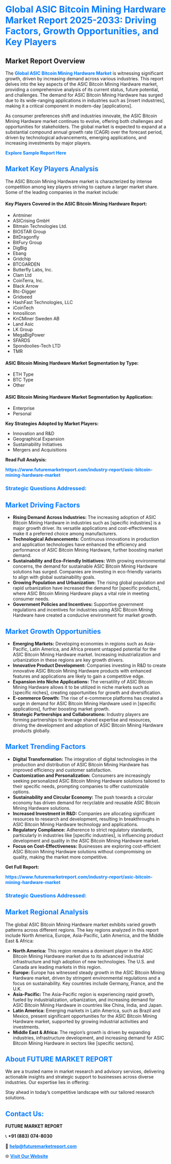<h1 style="color: #007BFF;">Global ASIC Bitcoin Mining Hardware Market Report 2025-2033: Driving Factors, Growth Opportunities, and Key Players</h1>

<section id="overview">
<h2>Market Report Overview</h2>
<p>The <a href="https://www.futuremarketreport.com/industry-report/asic-bitcoin-mining-hardware-market" style="color: #007BFF; text-decoration: none;"><strong>Global ASIC Bitcoin Mining Hardware Market</strong></a> is witnessing significant growth, driven by increasing demand across various industries. This report delves into the key aspects of the ASIC Bitcoin Mining Hardware market, providing a comprehensive analysis of its current status, future potential, and challenges. The demand for ASIC Bitcoin Mining Hardware has surged due to its wide-ranging applications in industries such as [insert industries], making it a critical component in modern-day [applications].</p>
<p>As consumer preferences shift and industries innovate, the ASIC Bitcoin Mining Hardware market continues to evolve, offering both challenges and opportunities for stakeholders. The global market is expected to expand at a substantial compound annual growth rate (CAGR) over the forecast period, driven by technological advancements, emerging applications, and increasing investments by major players.</p>
</section>

<section id="overview">
<p><a href="https://www.futuremarketreport.com/request-sample/reportId=96583" style="color: #007BFF; text-decoration: none;"><strong>Explore Sample Report Here</strong></a></p>
</section>

<section id="key-players">
<h2 style="color: #007BFF;">Market Key Players Analysis</h2>
<p>The ASIC Bitcoin Mining Hardware market is characterized by intense competition among key players striving to capture a larger market share. Some of the leading companies in the market include:</p>
<h4>Key Players Covered in the ASIC Bitcoin Mining Hardware Report:</h4>
<ul><li>Antminer</li><li>ASICrising GmbH</li><li>Bitmain Technologies Ltd.</li><li>BIOSTAR Group</li><li>BitDragonfly</li><li>BitFury Group</li><li>DigBig</li><li>Ebang</li><li>Gridchip</li><li>BTCGARDEN</li><li>Butterfly Labs, Inc.</li><li>Clam Ltd</li><li>CoinTerra, Inc.</li><li>Black Arrow</li><li>Btc-Digger</li><li>Gridseed</li><li>HashFast Technologies, LLC</li><li>iCoinTech</li><li>Innosilicon</li><li>KnCMiner Sweden AB</li><li>Land Asic</li><li>LK Group</li><li>MegaBigPower</li><li>SFARDS</li><li>Spondoolies-Tech LTD</li><li>TMR</li></ul>
<h4>ASIC Bitcoin Mining Hardware Market Segmentation by Type:</h4>
<ul><li>ETH Type</li><li>BTC Type</li><li>Other</li></ul>

<h4>ASIC Bitcoin Mining Hardware Market Segmentation by Application:</h4>
<ul><li>Enterprise</li><li>Personal</li></ul>
<p><strong>Key Strategies Adopted by Market Players:</strong></p>
<ul>
<li>Innovation and R&D</li>
<li>Geographical Expansion</li>
<li>Sustainability Initiatives</li>
<li>Mergers and Acquisitions</li>
</ul>
</section>

<section>
<p><strong>Read Full Analysis: </strong></p><a href="https://www.futuremarketreport.com/industry-report/asic-bitcoin-mining-hardware-market" style="color: #007BFF; text-decoration: none;"><strong>https://www.futuremarketreport.com/industry-report/asic-bitcoin-mining-hardware-market</strong></a>
<h3 style="color: #007BFF;">Strategic Questions Addressed:</h3>
</section>

<section id="driving-factors">
<h2 style="color: #007BFF;">Market Driving Factors</h2>
<ul>
<li><strong>Rising Demand Across Industries:</strong> The increasing adoption of ASIC Bitcoin Mining Hardware in industries such as [specific industries] is a major growth driver. Its versatile applications and cost-effectiveness make it a preferred choice among manufacturers.</li>
<li><strong>Technological Advancements:</strong> Continuous innovations in production and application technologies have enhanced the efficiency and performance of ASIC Bitcoin Mining Hardware, further boosting market demand.</li>
<li><strong>Sustainability and Eco-Friendly Initiatives:</strong> With growing environmental concerns, the demand for sustainable ASIC Bitcoin Mining Hardware solutions has surged. Companies are investing in eco-friendly variants to align with global sustainability goals.</li>
<li><strong>Growing Population and Urbanization:</strong> The rising global population and rapid urbanization have increased the demand for [specific products], where ASIC Bitcoin Mining Hardware plays a vital role in meeting consumer needs.</li>
<li><strong>Government Policies and Incentives:</strong> Supportive government regulations and incentives for industries using ASIC Bitcoin Mining Hardware have created a conducive environment for market growth.</li>
</ul>
</section>

<section id="growth-opportunities">
<h2 style="color: #007BFF;">Market Growth Opportunities</h2>
<ul>
<li><strong>Emerging Markets:</strong> Developing economies in regions such as Asia-Pacific, Latin America, and Africa present untapped potential for the ASIC Bitcoin Mining Hardware market. Increasing industrialization and urbanization in these regions are key growth drivers.</li>
<li><strong>Innovative Product Development:</strong> Companies investing in R&D to create innovative ASIC Bitcoin Mining Hardware products with enhanced features and applications are likely to gain a competitive edge.</li>
<li><strong>Expansion into Niche Applications:</strong> The versatility of ASIC Bitcoin Mining Hardware allows it to be utilized in niche markets such as [specific niches], creating opportunities for growth and diversification.</li>
<li><strong>E-commerce Growth:</strong> The rise of e-commerce platforms has created a surge in demand for ASIC Bitcoin Mining Hardware used in [specific applications], further boosting market growth.</li>
<li><strong>Strategic Partnerships and Collaborations:</strong> Industry players are forming partnerships to leverage shared expertise and resources, driving the development and adoption of ASIC Bitcoin Mining Hardware products globally.</li>
</ul>
</section>

<section id="trending-factors">
<h2 style="color: #007BFF;">Market Trending Factors</h2>
<ul>
<li><strong>Digital Transformation:</strong> The integration of digital technologies in the production and distribution of ASIC Bitcoin Mining Hardware has improved efficiency and customer satisfaction.</li>
<li><strong>Customization and Personalization:</strong> Consumers are increasingly seeking personalized ASIC Bitcoin Mining Hardware solutions tailored to their specific needs, prompting companies to offer customizable options.</li>
<li><strong>Sustainability and Circular Economy:</strong> The push towards a circular economy has driven demand for recyclable and reusable ASIC Bitcoin Mining Hardware solutions.</li>
<li><strong>Increased Investment in R&D:</strong> Companies are allocating significant resources to research and development, resulting in breakthroughs in ASIC Bitcoin Mining Hardware technology and applications.</li>
<li><strong>Regulatory Compliance:</strong> Adherence to strict regulatory standards, particularly in industries like [specific industries], is influencing product development and quality in the ASIC Bitcoin Mining Hardware market.</li>
<li><strong>Focus on Cost-Effectiveness:</strong> Businesses are exploring cost-efficient ASIC Bitcoin Mining Hardware solutions without compromising on quality, making the market more competitive.</li>
</ul>
</section>

<section>
<p><strong>Get Full Report: </strong></p><a href="https://www.futuremarketreport.com/industry-report/asic-bitcoin-mining-hardware-market" style="color: #007BFF; text-decoration: none;"><strong>https://www.futuremarketreport.com/industry-report/asic-bitcoin-mining-hardware-market</strong></a>
<h3 style="color: #007BFF;">Strategic Questions Addressed:</h3>
</section>


<section id="regional-analysis">
<h2 style="color: #007BFF;">Market Regional Analysis</h2>
<p>The global ASIC Bitcoin Mining Hardware market exhibits varied growth patterns across different regions. The key regions analyzed in this report include North America, Europe, Asia-Pacific, Latin America, and the Middle East & Africa:</p>
<ul>
<li><strong>North America:</strong> This region remains a dominant player in the ASIC Bitcoin Mining Hardware market due to its advanced industrial infrastructure and high adoption of new technologies. The U.S. and Canada are leading markets in this region.</li>
<li><strong>Europe:</strong> Europe has witnessed steady growth in the ASIC Bitcoin Mining Hardware market, driven by stringent environmental regulations and a focus on sustainability. Key countries include Germany, France, and the U.K.</li>
<li><strong>Asia-Pacific:</strong> The Asia-Pacific region is experiencing rapid growth, fueled by industrialization, urbanization, and increasing demand for ASIC Bitcoin Mining Hardware in countries like China, India, and Japan.</li>
<li><strong>Latin America:</strong> Emerging markets in Latin America, such as Brazil and Mexico, present significant opportunities for the ASIC Bitcoin Mining Hardware market, supported by growing industrial activities and investments.</li>
<li><strong>Middle East & Africa:</strong> The region’s growth is driven by expanding industries, infrastructure development, and increasing demand for ASIC Bitcoin Mining Hardware in sectors like [specific sectors].</li>
</ul>
</section>

<footer>
<h2 style="color: #007BFF;">About FUTURE MARKET REPORT</h2>
<p>We are a trusted name in market research and advisory services, delivering actionable insights and strategic support to businesses across diverse industries. Our expertise lies in offering:</p>

<p>Stay ahead in today’s competitive landscape with our tailored research solutions.</p>

<h2 style="color: #007BFF;">Contact Us:</h2>
<p><strong>FUTURE MARKET REPORT</strong></p>
<p>📞 <strong>+91 (883) 074-8030</strong></p>
<p>📧 <strong><a href="mailto:help@futuremarketreport.com" style="color: #007BFF;">help@futuremarketreport.com</a></strong></p>
<p>🌐 <strong><a href="https://www.futuremarketreport.com/" style="color: #007BFF;">Visit Our Website</a></strong></p>
</footer>